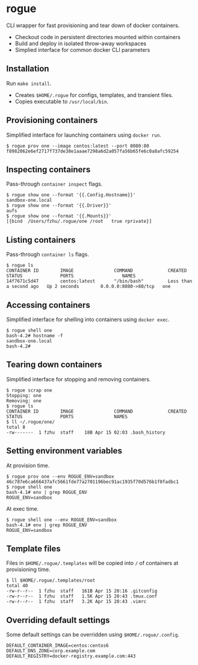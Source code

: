 # rogue
CLI wrapper for fast provisioning and tear down of docker containers.
- Checkout code in persistent directories mounted within containers
- Build and deploy in isolated throw-away workspaces
- Simplied interface for common docker CLI parameters

## Installation
Run `make install`.
- Creates `$HOME/.rogue` for configs, templates, and transient files.
- Copies executable to `/usr/local/bin`.

## Provisioning containers
Simplified interface for launching containers using `docker run`.
```
$ rogue prov one --image centos:latest --port 8080:80
f8982062e6ef2717f737de38e1aaae7298a6d2a057fa56b65fe6c0a8afc59254
```

## Inspecting containers
Pass-through `container inspect` flags.
```
$ rogue show one --format '{{.Config.Hostname}}'
sandbox-one.local
$ rogue show one --format '{{.Driver}}'
aufs
$ rogue show one --format '{{.Mounts}}'
[{bind  /Users/fzhu/.rogue/one /root   true rprivate}]
```

## Listing containers
Pass-through `container ls` flags.
```
$ rogue ls
CONTAINER ID        IMAGE               COMMAND             CREATED                  STATUS              PORTS                  NAMES
14f7671c5d47        centos:latest       "/bin/bash"         Less than a second ago   Up 2 seconds        0.0.0.0:8080->80/tcp   one
```

## Accessing containers
Simplified interface for shelling into containers using `docker exec`.
```
$ rogue shell one
bash-4.2# hostname -f
sandbox-one.local
bash-4.2#
```

## Tearing down containers
Simplified interface for stopping and removing containers.
```
$ rogue scrap one
Stopping: one
Removing: one
$ rogue ls
CONTAINER ID        IMAGE               COMMAND             CREATED             STATUS              PORTS               NAMES
$ ll ~/.rogue/one/
total 8
-rw-------  1 fzhu  staff    18B Apr 15 02:03 .bash_history
```

## Setting environment variables
At provision time.
```
$ rogue prov one --env ROGUE_ENV=sandbox
46c787e6ca666437afc5661fde77a2701196bec91ac1935f70d576b1f0fadbc1
$ rogue shell one
bash-4.1# env | grep ROGUE_ENV
ROGUE_ENV=sandbox
```
At exec time.
```
$ rogue shell one --env ROGUE_ENV=sandbox
bash-4.1# env | grep ROGUE_ENV
ROGUE_ENV=sandbox
```

## Template files
Files in `$HOME/.rogue/.templates` will be copied into `/` of containers at provisioning time.
```
$ ll $HOME/.rogue/.templates/root
total 40
-rw-r--r--  1 fzhu  staff   161B Apr 15 20:16 .gitconfig
-rw-r--r--  1 fzhu  staff   1.5K Apr 15 20:43 .tmux.conf
-rw-r--r--  1 fzhu  staff   3.2K Apr 15 20:43 .vimrc
```

## Overriding default settings
Some default settings can be overridden using `$HOME/.rogue/.config`.
```
DEFAULT_CONTAINER_IMAGE=centos:centos6
DEFAULT_DNS_ZONE=corp.example.com
DEFAULT_REGISTRY=docker-registry.example.com:443
```
